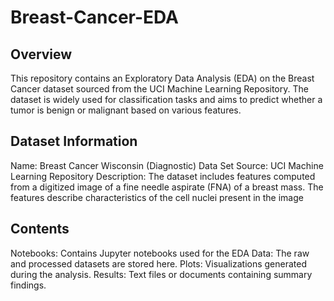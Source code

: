 # Breast-Cancer-EDA

## Overview 
This repository contains an Exploratory Data Analysis (EDA) on the Breast Cancer dataset sourced from the UCI Machine Learning Repository. The dataset is widely used for classification tasks and aims to predict whether a tumor is benign or malignant based on various features.

## Dataset Information
Name: Breast Cancer Wisconsin (Diagnostic) Data Set
Source: UCI Machine Learning Repository
Description: The dataset includes features computed from a digitized image of a fine needle aspirate (FNA) of a breast mass. The features describe characteristics of the cell nuclei present in the image

## Contents
Notebooks: Contains Jupyter notebooks used for the EDA
Data: The raw and processed datasets are stored here.
Plots: Visualizations generated during the analysis.
Results: Text files or documents containing summary findings.
